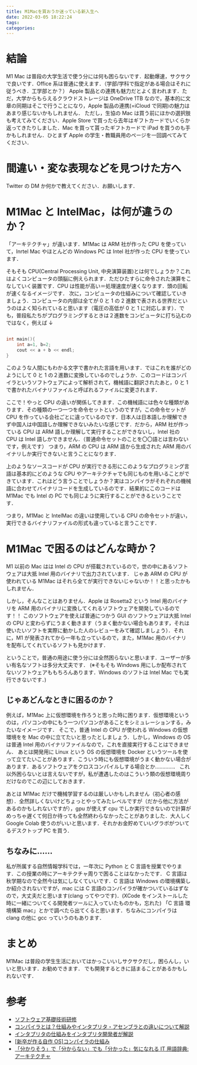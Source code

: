 ```yaml
---
title: M1Macを買おうか迷っている新入生へ
date: 2022-03-05 18:22:24
tags:
categories:
---
```


# 結論

M1 Mac は普段の大学生活で使う分には何も困らないです．起動爆速，サクサクで良いです．Office 系は普通に使えます．（学部/学科で指定がある場合はそれに従うべき．工学部とか？）
Apple 製品との連携も魅力だとよく言われます．ただ，大学からもらえるクラウドストレージは OneDrive 1TB なので，基本的に文章の同期はそこで行うことになり，Apple 製品の連携(=iCloud で同期)の魅力はあまり感じないかもしれません．
ただし，生協の Mac は買う前にほかの選択肢も考えてみてください．Apple Store で買ったら去年はギフトカードでいくらか返ってきたりしました．Mac を買って貰ったギフトカードで iPad を買うのも手かもしれません．ひとまず Apple の学生・教職員用のページを一回調べてみてください．

<!-- more -->

# 間違い・変な表現などを見つけた方へ

Twitter の DM か何かで教えてください．お願いします．

# M1Mac と IntelMac，は何が違うのか？

「アーキテクチャ」が違います．M1Mac は ARM 社が作った CPU を使っていて，Inrtel Mac やほとんどの Windows PC は Intel 社が作った CPU を使っています．

そもそも CPU(Central Processing Unit, 中央演算装置)とは何でしょうか？これはよくコンピュータの頭脳に例えられます．ただひたすらに命令された演算をこなしていく装置です．CPU は性能が高い＝処理速度が速くなります．頭の回転が速くなるイメージです．
次に，コンピュータの仕組みについて確認していきましょう．コンピュータの内部は全てが 0 と 1 の 2 進数で表される世界だというのはよく知られていると思います（電圧の高低が 0 と 1 に対応します）．でも，普段私たちがプログラミングするときは２進数をコンピュータに打ち込むのではなく，例えば ↓

```c++

int main(){
    int a=1, b=2;
    cout << a + b << endl;
}

```

このような人間にもわかる文字で書かれた言語を用います．ではこれを誰がどのようにして 0 と 1 の２進数に変換しているのでしょうか．このコードはコンパイラというソフトウェアによって解析されて，機械語に翻訳されたあと，0 と 1 で書かれたバイナリファイルと呼ばれるファイルに変更されます．

ここで！やっと CPU の違いが関係してきます．この機械語には色々な種類があります．その種類の一つ一つを命令セットというのですが，この命令セットが CPU を作っている会社ごとに違っているのです．日本人は日本語しか理解できず中国人は中国語しか理解できないみたいな感じです．だから，ARM 社が作っている CPU は ARM 語しか理解して実行することができないし，Intel 社の CPU は Intel 語しかできません．（普通命令セットのことを〇〇語とは言わないです，例えです）
つまり，ARM の CPU は ARM 語から生成された ARM 用のバイナリしか実行できないと言うことになります．

上のようなソースコードが CPU が実行できる形にこのようなプログラミング言語は基本的にどのような CPU やアーキテクチャでも同じものを用いることができています．これはどう言うことでしょうか？実はコンパイラがそれぞれの機械語に合わせてバイナリコードを生成しているのです．結果的にこのコードは M1Mac でも Intel の PC でも同じように実行することができるということです．

つまり，M1Mac と IntelMac の違いは使用している CPU の命令セットが違い，実行できるバイナリファイルの形式も違っていると言うことです．

# M1Mac で困るのはどんな時か？

M1 以前の Mac はは Intel の CPU が搭載されているので，世の中にあるソフトウェアは大抵 Intel 用のバイナリで出力されています．
じゃあ ARM の CPU が使われている M1Mac はそれら全てが実行できないじゃないか！！と思ったかもしれません．

しかし，そんなことはありません．Apple は Rosetta2 という Intel 用のバイナリを ARM 用のバイナリに変換してくれるソフトウェアを開発しているのです！！
このソフトウェアを使えば普通につかう GUI のソフトウェアは大抵 Intel の CPU と変わらずにうまく動きます（うまく動かない場合もあります，それは使いたいソフトを実際に動かした人のレビューをみて確認しましょう）．それに，M1 が発表されてから一年も立っているので，また，M1Mac 用のバイナリを配布してくれているソフトも見かけます．

ということで，普通の用途に使う分には全然困らないと思います．ユーザーが多い有名なソフトは多分大丈夫です．
(※そもそも Windows 用にしか配布されてないソフトウェアももちろんあります．Windows のソフトは Intel Mac でも実行できないです．)

## じゃあどんなときに困るのか？

例えば，M1Mac 上に仮想環境を作ろうと思った時に困ります．仮想環境というのは，パソコンの中にもう一つパソコンがあることをシミュレーションする，みたいなイメージです．
そこで，普通 Intel の CPU が使われる Windows の仮想環境をを Mac の中に立てたいと思ったとしましょう．しかし，Windows の OS は普通 Intel 用のバイナリファイルなので，これを直接実行することはできません．
あとは開発用に Linux という OS の仮想環境を Docker というツールを使って立てたいことがあります．こういう時にも仮想環境がうまく動かない場合があります．あるソフトウェアをクロスコンパイルしする場合とか…………．
これ以外困らないとは言えないですが，私が遭遇したのはこういう類の仮想環境周りだけなのでこの辺にしておきます．

あとは M1Mac だけで機械学習するのは厳しいかもしれません（初心者の感想）．全然詳しくないけどちょっとやってみたレベルですが（だから他に方法があるのかもしれないですが），gpu が使えず cpu でしか実行できないので計算がめっちゃ遅くて何日か待っても全然終わらなかったことがありました．大人しく Google Colab 使うのがいいと思います．それかお金貯めていいグラボがついてるデスクトップ PC を買う．

## ちなみに……

私が所属する自然情報学科では，一年次に Python と C 言語を授業でやります．この授業の時にアーキテクチャ周りで困ることはなかったです．
C 言語は秋学期なので全然今は気にしなくていいです．C 言語は Windows の環境構築しか紹介されないですが，mac には C 言語のコンパイラが確かついているはずなので，大丈夫だと思います(clang ってやつです)．(XCode をインストールした時に一緒についてくる開発者ツールに入っていたものかも，忘れた)
「C 言語 環境構築 mac」とかで調べたら出てくると思います．ちなみにコンパイラは clang の他に gcc っていうのもあります．

# まとめ

M1Mac は普段の学生生活においてはかっこいいしサクサクだし，困らんし，いいと思います．お勧めできます．
でも開発するときに詰まることがあるかもしれないです．

# 参考

- [ソフトウェア基礎技術研修](http://ocw.kyushu-u.ac.jp/menu/faculty/09/4/6.pdf)
- [コンパイラとは？仕組みやインタプリタ・アセンブラとの違いについて解説](https://tech-camp.in/note/technology/93686/)
- [インタプリタの仕組みをインタプリタ開発者が解説](https://yu-nix.com/blog/2020/11/17/interpreter-design/)
- [[新卒が作る自作 OS]コンパイラの仕組み](https://tech-lab.sios.jp/archives/21161)
- [「分かりそう」で「分からない」でも「分かった」気になれる IT 用語辞典:アーキテクチャ](https://wa3.i-3-i.info/word16015.html)
